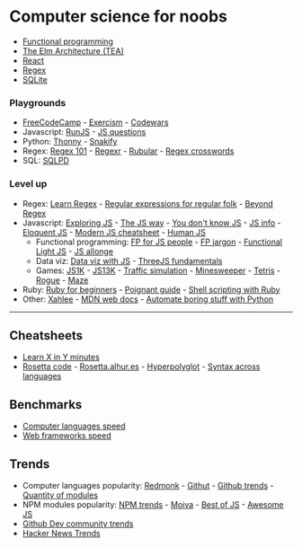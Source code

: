 # Computer science for noobs

- [Functional programming](https://www.lihaoyi.com/post/WhatsFunctionalProgrammingAllAbout.html)
- [The Elm Architecture (TEA)](https://medium.com/@l.mugnaini/the-elm-architecture-tea-animation-3efc555e8faf)
- [React](https://learnreact.design/posts/what-is-react)
- [Regex](https://www.janmeppe.com/blog/regex-for-noobs/)
- [SQLite](https://tech.marksblogg.com/sqlite3-tutorial-and-guide.html)

### Playgrounds

- [FreeCodeCamp](https://www.freecodecamp.org/) - [Exercism](https://exercism.io/) - [Codewars](https://www.codewars.com/)
- Javascript: [RunJS](https://runjs.app/) - [JS questions](https://github.com/lydiahallie/javascript-questions)
- Python: [Thonny](https://thonny.org/) - [Snakify](https://snakify.org/pt/)
- Regex: [Regex 101](https://regex101.com) - [Regexr](https://regexr.com/) - [Rubular](https://rubular.com/) - [Regex crosswords](http://regexcrossword.com)
- SQL: [SQLPD](https://sqlpd.com/)

### Level up

- Regex: [Learn Regex](https://github.com/ziishaned/learn-regex) - [Regular expressions for regular folk](https://refrf.shreyasminocha.me/) - [Beyond Regex](https://github.com/VerbalExpressions)
- Javascript: [Exploring JS](https://exploringjs.com/) - [The JS way](https://github.com/thejsway/thejsway) - [You don't know JS](https://github.com/getify/You-Dont-Know-JS) - [JS info](https://javascript.info/) - [Eloquent JS](https://eloquentjavascript.net/) - [Modern JS cheatsheet](https://mbeaudru.github.io/modern-js-cheatsheet/) - [Human JS](https://read.humanjavascript.com/)
	- Functional programming: [FP for JS people](https://medium.com/@chetcorcos/functional-programming-for-javascript-people-1915d8775504) - [FP jargon](https://github.com/hemanth/functional-programming-jargon) - [Functional Light JS](https://github.com/getify/Functional-Light-JS) - [JS allonge](https://leanpub.com/javascriptallongesix/read)
	- Data viz: [Data viz with JS](https://jsdatav.is/intro.html) - [ThreeJS fundamentals](https://threejsfundamentals.org/)
	- Games: [JS1K](https://js1k.com) - [JS13K](https://js13kgames.com) - [Traffic simulation](https://traffic-simulation.de) - [Minesweeper](http://xem.github.io/MiniSweeper/) - [Tetris](http://binaryify.github.io/vue-tetris) - [Rogue](https://nluqo.github.io/broughlike-tutorial) - [Maze](https://observablehq.com/@mbostock/best-first-search)
- Ruby: [Ruby for beginners](http://ruby-for-beginners.rubymonstas.org/index.html) - [Poignant guide](http://poignant.guide) - [Shell scripting with Ruby](https://www.devdungeon.com/content/enhanced-shell-scripting-ruby) 
- Other: [Xahlee](http://xahlee.info/comp/comp_lang_tutorials_index.html) - [MDN web docs](https://developer.mozilla.org/en-US/) - [Automate boring stuff with Python](https://automatetheboringstuff.com)

---

## Cheatsheets

- [Learn X in Y minutes](https://learnxinyminutes.com)
- [Rosetta code](http://rosettacode.org/wiki/Rosetta_Code) - [Rosetta.alhur.es](https://rosetta.alhur.es) - [Hyperpolyglot](http://hyperpolyglot.org) - [Syntax across languages](http://rigaux.org/language-study/syntax-across-languages.html)

## Benchmarks

- [Computer languages speed](https://benchmarksgame-team.pages.debian.net/benchmarksgame/)
- [Web frameworks speed](https://github.com/the-benchmarker/web-frameworks)

## Trends

- Computer languages popularity: [Redmonk](https://redmonk.com/sogrady/2020/07/27/language-rankings-6-20/) - [Githut](https://madnight.github.io/githut) - [Github trends](https://insights.stackoverflow.com/trends) - [Quantity of modules](http://www.modulecounts.com/)
- NPM modules popularity: [NPM trends](https://www.npmtrends.com/) - [Moiva](https://moiva.io) - [Best of JS](https://bestofjs.org) - [Awesome JS](https://github.com/sorrycc/awesome-javascript)
- [Github Dev community trends](https://octoverse.github.com)
- [Hacker News Trends](https://toddwschneider.com/dashboards/hacker-news-trends)